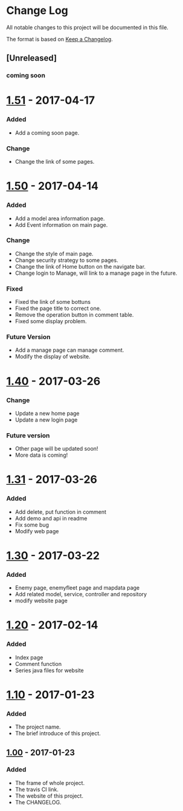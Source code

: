 # Change Log
All notable changes to this project will be documented in this file.

The format is based on [Keep a Changelog](http://keepachangelog.com/).

## [Unreleased]
### coming soon



# [1.51] - 2017-04-17
### Added
 - Add a coming soon page.
### Change
 - Change the link of some pages.

# [1.50] - 2017-04-14
### Added
 - Add a model area information page.
 - Add Event information on main page. 
### Change
 - Change the style of main page.
 - Change security strategy to some pages.
 - Change the link of Home button on the navigate bar.
 - Change login to Manage, will link to a manage page in the future.
### Fixed
 - Fixed the link of some bottuns
 - Fixed the page title to correct one.
 - Remove the operation button in comment table.
 - Fixed some display problem.
### Future Version
 - Add a manage page can manage comment.
 - Modify the display of website.
 
# [1.40] - 2017-03-26
### Change
 - Update a new home page
 - Update a new login page
### Future version
 - Other page will be updated soon!
 - More data is coming!
 
# [1.31] - 2017-03-26
### Added
 - Add delete, put function in comment
 - Add demo and api in readme
 - Fix some bug
 - Modify web page
 
# [1.30] - 2017-03-22
### Added
 - Enemy page, enemyfleet page and mapdata page
 - Add related model, service, controller and repository
 - modify website page
 
# [1.20] - 2017-02-14
### Added
 - Index page
 - Comment function
 - Series java files for website
 
# [1.10] - 2017-01-23
### Added
 - The project name.
 - The brief introduce of this project.


## [1.00] - 2017-01-23
### Added
 - The frame of whole project. 
 - The travis CI link.
 - The website of this project.
 - The CHANGELOG.
 
 
 
[1.51]: https://github.com/infsci2560sp17/full-stack-web-LeMU-Haruka/compare/1.50...1.51
[1.50]: https://github.com/infsci2560sp17/full-stack-web-LeMU-Haruka/compare/1.40...1.50
[1.40]: https://github.com/infsci2560sp17/full-stack-web-LeMU-Haruka/compare/1.31...1.40
[1.31]: https://github.com/infsci2560sp17/full-stack-web-LeMU-Haruka/compare/1.30...1.31
[1.30]: https://github.com/infsci2560sp17/full-stack-web-LeMU-Haruka/compare/1.20...1.30
[1.20]: https://github.com/infsci2560sp17/full-stack-web-LeMU-Haruka/compare/1.10...1.20
[1.10]: https://github.com/infsci2560sp17/full-stack-web-LeMU-Haruka/compare/1.00...1.10
[1.00]: https://github.com/infsci2560sp17/full-stack-web-LeMU-Haruka/compare/...1.00